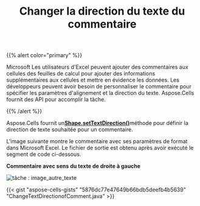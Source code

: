 ﻿---
title: Changer la direction du texte du commentaire
type: docs
weight: 10
url: /fr/java/change-text-direction-of-the-comment/
description: Comment changer la direction du texte des commentaires dans les fichiers Excel. Cet article fournit le code Java pour faire exactement cela en utilisant le Aspose.Cells for Java API.
keywords: excel change comment text direction, change text direction of the comments excel, change text direction of the comment excel, excel change text direction of the comment, excel change text direction of the comments, excel change text direction of the comment java, excel change text direction of the comments java, excel change comment text direction java, how to change comment text direction in excel 
---
{{% alert color="primary" %}}

Microsoft Les utilisateurs d'Excel peuvent ajouter des commentaires aux cellules des feuilles de calcul pour ajouter des informations supplémentaires aux cellules et mettre en évidence les données. Les développeurs peuvent avoir besoin de personnaliser le commentaire pour spécifier les paramètres d'alignement et la direction du texte. Aspose.Cells fournit des API pour accomplir la tâche.

{{% /alert %}}

 Aspose.Cells fournit un[**Shape.setTextDirection()**](https://reference.aspose.com/cells/java/com.aspose.cells/shape#TextDirection)méthode pour définir la direction de texte souhaitée pour un commentaire.

L'image suivante montre le commentaire avec ses paramètres de format dans Microsoft Excel. Le fichier de sortie est obtenu après avoir exécuté le segment de code ci-dessous.

**Commentaire avec sens du texte de droite à gauche**

![tâche : image_autre_texte](change-text-direction-of-the-comment_1.png)

{{< gist "aspose-cells-gists" "5876dc77e47649b66bdb5deefb4b5639" "ChangeTextDirectionofComment.java" >}}
